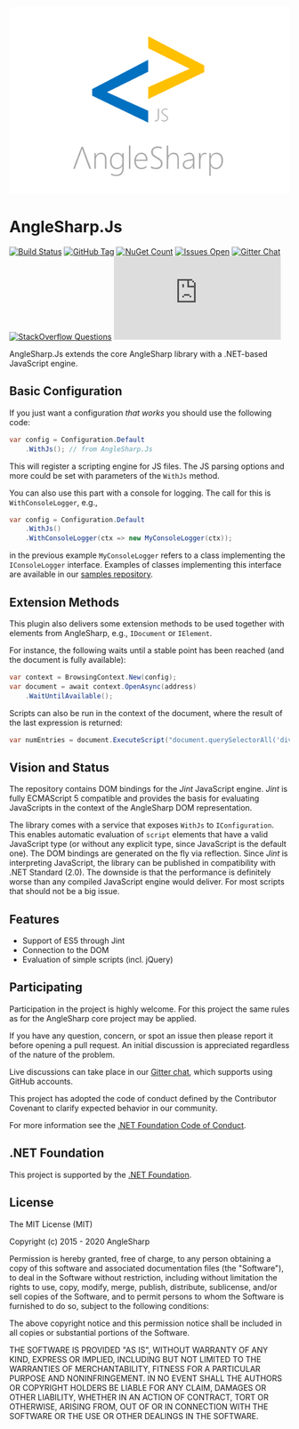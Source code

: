 ![logo](https://raw.githubusercontent.com/AngleSharp/AngleSharp.Js/master/header.png)

# AngleSharp.Js

[![Build Status](https://img.shields.io/appveyor/ci/FlorianRappl/AngleSharp-Scripting.svg?style=flat-square)](https://ci.appveyor.com/project/FlorianRappl/AngleSharp-Scripting)
[![GitHub Tag](https://img.shields.io/github/tag/AngleSharp/AngleSharp.Js.svg?style=flat-square)](https://github.com/AngleSharp/AngleSharp.Js/releases)
[![NuGet Count](https://img.shields.io/nuget/dt/AngleSharp.Js.svg?style=flat-square)](https://www.nuget.org/packages/AngleSharp.Js/)
[![Issues Open](https://img.shields.io/github/issues/AngleSharp/AngleSharp.Js.svg?style=flat-square)](https://github.com/AngleSharp/AngleSharp.Js/issues)
[![Gitter Chat](http://img.shields.io/badge/gitter-AngleSharp/AngleSharp-blue.svg?style=flat-square)](https://gitter.im/AngleSharp/AngleSharp)
[![StackOverflow Questions](https://img.shields.io/stackexchange/stackoverflow/t/anglesharp.svg?style=flat-square)](https://stackoverflow.com/tags/anglesharp)
[![CLA Assistant](https://cla-assistant.io/readme/badge/AngleSharp/AngleSharp.Js?style=flat-square)](https://cla-assistant.io/AngleSharp/AngleSharp.Js)

AngleSharp.Js extends the core AngleSharp library with a .NET-based JavaScript engine.

## Basic Configuration

If you just want a configuration *that works* you should use the following code:

```cs
var config = Configuration.Default
    .WithJs(); // from AngleSharp.Js
```

This will register a scripting engine for JS files. The JS parsing options and more could be set with parameters of the `WithJs` method.

You can also use this part with a console for logging. The call for this is `WithConsoleLogger`, e.g.,

```cs
var config = Configuration.Default
    .WithJs()
    .WithConsoleLogger(ctx => new MyConsoleLogger(ctx));
```

in the previous example `MyConsoleLogger` refers to a class implementing the `IConsoleLogger` interface. Examples of classes implementing this interface are available in our [samples repository](https://github.com/AngleSharp/AngleSharp.Samples).

## Extension Methods

This plugin also delivers some extension methods to be used together with elements from AngleSharp, e.g., `IDocument` or `IElement`.

For instance, the following waits until a stable point has been reached (and the document is fully available):

```cs
var context = BrowsingContext.New(config);
var document = await context.OpenAsync(address)
    .WaitUntilAvailable();
```

Scripts can also be run in the context of the document, where the result of the last expression is returned:

```cs
var numEntries = document.ExecuteScript("document.querySelectorAll('div').length");
```

## Vision and Status

The repository contains DOM bindings for the *Jint* JavaScript engine. *Jint* is fully ECMAScript 5 compatible and provides the basis for evaluating JavaScripts in the context of the AngleSharp DOM representation.

The library comes with a service that exposes `WithJs` to `IConfiguration`. This enables automatic evaluation of `script` elements that have a valid JavaScript type (or without any explicit type, since JavaScript is the default one). The DOM bindings are generated on the fly via reflection. Since *Jint* is interpreting JavaScript, the library can be published in compatibility with .NET Standard (2.0). The downside is that the performance is definitely worse than any compiled JavaScript engine would deliver. For most scripts that should not be a big issue.

## Features

- Support of ES5 through Jint
- Connection to the DOM
- Evaluation of simple scripts (incl. jQuery)

## Participating

Participation in the project is highly welcome. For this project the same rules as for the AngleSharp core project may be applied.

If you have any question, concern, or spot an issue then please report it before opening a pull request. An initial discussion is appreciated regardless of the nature of the problem.

Live discussions can take place in our [Gitter chat](https://gitter.im/AngleSharp/AngleSharp), which supports using GitHub accounts.

This project has adopted the code of conduct defined by the Contributor Covenant to clarify expected behavior in our community.

For more information see the [.NET Foundation Code of Conduct](https://dotnetfoundation.org/code-of-conduct).

## .NET Foundation

This project is supported by the [.NET Foundation](https://dotnetfoundation.org).

## License

The MIT License (MIT)

Copyright (c) 2015 - 2020 AngleSharp

Permission is hereby granted, free of charge, to any person obtaining a copy of this software and associated documentation files (the "Software"), to deal in the Software without restriction, including without limitation the rights to use, copy, modify, merge, publish, distribute, sublicense, and/or sell copies of the Software, and to permit persons to whom the Software is furnished to do so, subject to the following conditions:

The above copyright notice and this permission notice shall be included in all copies or substantial portions of the Software.

THE SOFTWARE IS PROVIDED "AS IS", WITHOUT WARRANTY OF ANY KIND, EXPRESS OR IMPLIED, INCLUDING BUT NOT LIMITED TO THE WARRANTIES OF MERCHANTABILITY, FITNESS FOR A PARTICULAR PURPOSE AND NONINFRINGEMENT. IN NO EVENT SHALL THE AUTHORS OR COPYRIGHT HOLDERS BE LIABLE FOR ANY CLAIM, DAMAGES OR OTHER LIABILITY, WHETHER IN AN ACTION OF CONTRACT, TORT OR OTHERWISE, ARISING FROM, OUT OF OR IN CONNECTION WITH THE SOFTWARE OR THE USE OR OTHER DEALINGS IN THE SOFTWARE.
